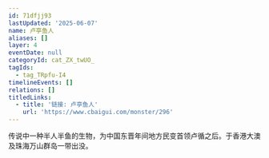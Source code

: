 ```yaml
---
id: 71dfjj93
lastUpdated: '2025-06-07'
name: 卢亭鱼人
aliases: []
layer: 4
eventDate: null
categoryId: cat_ZX_twUO_
tagIds:
  - tag_TRpfu-I4
timelineEvents: []
relations: []
titledLinks:
  - title: '链接: 卢亭鱼人'
    url: 'https://www.cbaigui.com/monster/296'
---
```

传说中一种半人半鱼的生物，为中国东晋年间地方民变首领卢循之后。于香港大澳及珠海万山群岛一带出没。
